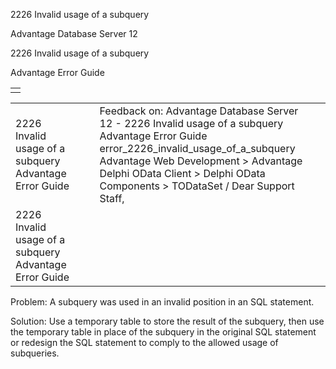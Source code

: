 2226 Invalid usage of a subquery




Advantage Database Server 12  

2226 Invalid usage of a subquery

Advantage Error Guide

|  |
| --- |
|  |

|  |  |  |  |  |
| --- | --- | --- | --- | --- |
| 2226 Invalid usage of a subquery  Advantage Error Guide |  |  | Feedback on: Advantage Database Server 12 - 2226 Invalid usage of a subquery Advantage Error Guide error\_2226\_invalid\_usage\_of\_a\_subquery Advantage Web Development > Advantage Delphi OData Client > Delphi OData Components > TODataSet / Dear Support Staff, |  |
| 2226 Invalid usage of a subquery  Advantage Error Guide |  |  |  |  |

Problem: A subquery was used in an invalid position in an SQL statement.

Solution: Use a temporary table to store the result of the subquery, then use the temporary table in place of the subquery in the original SQL statement or redesign the SQL statement to comply to the allowed usage of subqueries.